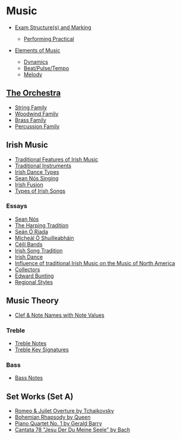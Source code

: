 # Music
- [Exam Structure(s) and Marking](exam-structure.md)
  - [Performing Practical](exam-structure/performing-practical.md)

- [Elements of Music](elements-of-music.md)
  - [Dynamics](elements-of-music/dynamics.md)
  - [Beat/Pulse/Tempo](elements-of-music/beat.md)
  - [Melody](elements-of-music/melody.md)
## [The Orchestra](orchestra.md)
- [String Family](orchestra/strings.md)
- [Woodwind Family](orchestra/woodwind.md)
- [Brass Family](orchestra/brass.md)
- [Percussion Family](orchestra/percussion.md)
## Irish Music
- [Traditional Features of Irish Music]()
- [Traditional Instruments]()
- [Irish Dance Types]()
- [Sean Nós Singing]()
- [Irish Fusion]()
- [Types of Irish Songs]()
### Essays
- [Sean Nós](irish-music/essays/sean-n%C3%B3s.md)
- [The Harping Tradition](irish-music/essays/harping-tradition.md)
- [Seán Ó Riada](irish-music/essays/se%C3%A1n-%C3%B3-riada.md)
- [Mícheál Ó Shuilleabháin](irish-music/essays/m%C3%ADch%C3%A9al.md)
- [Céilí Bands](irish-music/essays/c%C3%A9il%C3%AD-bands.md)
- [Irish Song Tradition](irish-music/essays/irish-song-tradition.md)
- [Irish Dance](irish-music/essays/irish-dance.md)
- [Influence of traditional Irish Music on the Music of North America](irish-music/essays/influence.md)
- [Collectors](irish-music/essays/collectors.md)
- [Edward Bunting](irish-music/essays/edward-bunting.md)
- [Regional Styles](irish-music/essays/regional-styles.md)

## Music Theory
- [Clef & Note Names with Note Values](music-theory/note-names.md)
### Treble
- [Treble Notes](music-theory/treble-notes.md) <!--In Anki-->
- [Treble Key Signatures](music-theory/treble-key-signatures.md)
### Bass
- [Bass Notes](music-theory/bass-notes.md)

## Set Works (Set A)
- [Romeo & Juilet Overture by Tchaikovsky](set-works/romeo-and-juliet.md)
- [Bohemian Rhapsody by Queen](set-works/bohemian-rhapsody.md)
- [Piano Quartet No. 1 by Gerald Barry](set-works/piano-quartet.md)
- [Cantata 78 "Jesu Der Du Meine Seele” by Bach](set-works/cantata-78.md)
